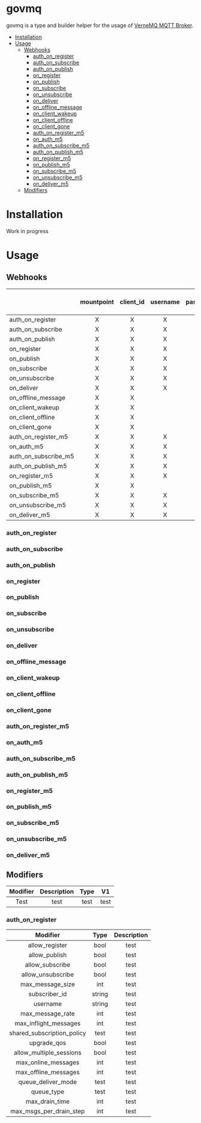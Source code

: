 # govmq

govmq is a type and builder helper for the usage of [VerneMQ MQTT Broker](https://vernemq.com, "VerneMQ Homepage").

- [Installation](#installation)
- [Usage](#usage)
  - [Webhooks](#webhooks)
    - [auth_on_register](#auth_on_register)
    - [auth_on_subscribe](#auth_on_subscribe)
    - [auth_on_publish](#auth_on_publish)
    - [on_register](#on_register)
    - [on_publish](#on_publish)
    - [on_subscribe](#on_subscribe)
    - [on_unsubscribe](#on_unsubscribe)
    - [on_deliver](#on_deliver)
    - [on_offline_message](#on_offline_message)
    - [on_client_wakeup](#on_client_wakeup)
    - [on_client_offline](#on_client_offline)
    - [on_client_gone](#on_client_gone)
    - [auth_on_register_m5](#auth_on_register_m5)
    - [on_auth_m5](#on_auth_m5)
    - [auth_on_subscribe_m5](#auth_on_subscribe_m5)
    - [auth_on_publish_m5](#auth_on_publish_m5)
    - [on_register_m5](#on_register_m5)
    - [on_publish_m5](#on_publish_m5)
    - [on_subscribe_m5](#on_subscribe_m5)
    - [on_unsubscribe_m5](#on_unsubscribe_m5)
    - [on_deliver_m5](#on_deliver_m5)
  - [Modifiers](#modifiers)

# Installation 

Work in progress

# Usage

## Webhooks

|                      | mountpoint | client_id | username | password | peer_addr | peer_port | clean_session | topics (array object) | topics (string) | topics (array string) | qos | payload | retain | clean_start | properties |
|----------------------|:----------:|:---------:|:--------:|:--------:|:---------:|:---------:|:-------------:|:---------------------:|:---------------:|:---------------------:|:---:|:-------:|:------:|:-----------:|:----------:|
| auth_on_register     |     X      |     X     |    X     |    X     |     X     |     X     |       X       |                       |                 |                       |     |         |        |             |            |
| auth_on_subscribe    |     X      |     X     |    X     |          |           |           |               |           X           |                 |                       |     |         |        |             |            |
| auth_on_publish      |     X      |     X     |    X     |          |           |           |               |                       |        X        |                       |  X  |    X    |   X    |             |            |
| on_register          |     X      |     X     |    X     |          |     X     |     X     |               |                       |                 |                       |     |         |        |             |            |
| on_publish           |     X      |     X     |    X     |          |           |           |               |                       |        X        |                       |  X  |    X    |   X    |             |            |
| on_subscribe         |     X      |     X     |    X     |          |           |           |               |           X           |                 |                       |     |         |        |             |            |
| on_unsubscribe       |     X      |     X     |    X     |          |           |           |               |                       |                 |           X           |     |         |        |             |            |
| on_deliver           |     X      |     X     |    X     |          |           |           |               |                       |        X        |                       |     |    X    |        |             |            |
| on_offline_message   |     X      |     X     |          |          |           |           |               |                       |        X        |                       |  X  |    X    |   X    |             |            |
| on_client_wakeup     |     X      |     X     |          |          |           |           |               |                       |                 |                       |     |         |        |             |            |
| on_client_offline    |     X      |     X     |          |          |           |           |               |                       |                 |                       |     |         |        |             |            |
| on_client_gone       |     X      |     X     |          |          |           |           |               |                       |                 |                       |     |         |        |             |            |
| auth_on_register_m5  |     X      |     X     |    X     |    X     |     X     |     X     |               |                       |                 |                       |     |         |        |      X      |     X      |
| on_auth_m5           |     X      |     X     |    X     |          |           |           |               |                       |                 |                       |     |         |        |             |     X      |
| auth_on_subscribe_m5 |     X      |     X     |    X     |          |           |           |               |           X           |                 |                       |     |         |        |             |     X      |
| auth_on_publish_m5   |     X      |     X     |    X     |          |           |           |               |                       |        X        |                       |  X  |    X    |   X    |             |     X      |
| on_register_m5       |     X      |     X     |    X     |          |     X     |     X     |               |                       |                 |                       |     |         |        |             |     X      |
| on_publish_m5        |     X      |     X     |          |          |           |           |               |           X           |                 |                       |  X  |    X    |   X    |      X      |     X      |
| on_subscribe_m5      |     X      |     X     |    X     |          |           |           |               |           X           |                 |                       |     |         |        |             |     X      |
| on_unsubscribe_m5    |     X      |     X     |    X     |          |           |           |               |                       |                 |           X           |     |         |        |             |     X      |
| on_deliver_m5        |     X      |     X     |    X     |          |           |           |               |                       |        X        |                       |     |    X    |        |             |     X      |


### auth_on_register

### auth_on_subscribe

### auth_on_publish

### on_register

### on_publish

### on_subscribe

### on_unsubscribe


### on_deliver

### on_offline_message


### on_client_wakeup

### on_client_offline

### on_client_gone

### auth_on_register_m5

### on_auth_m5

### auth_on_subscribe_m5

### auth_on_publish_m5


### on_register_m5


### on_publish_m5


### on_subscribe_m5

### on_unsubscribe_m5


### on_deliver_m5

## Modifiers

| Modifier | Description | Type |  V1  | 
|:--------:|:-----------:|:----:|:----:|
|   Test   |    test     | test | test |


### auth_on_register

|          Modifier          |  Type  | Description | 
|:--------------------------:|:------:|:-----------:|
|       allow_register       |  bool  |    test     |
|       allow_publish        |  bool  |    test     |
|      allow_subscribe       |  bool  |    test     |
|     allow_unsubscribe      |  bool  |    test     |
|      max_message_size      |  int   |    test     |
|       subscriber_id        | string |    test     |
|          username          | string |    test     |
|      max_message_rate      |  int   |    test     |
|   max_inflight_messages    |  int   |    test     |
| shared_subscription_policy |  test  |    test     |
|        upgrade_qos         |  bool  |    test     |
|  allow_multiple_sessions   |  bool  |    test     |
|    max_online_messages     |  int   |    test     |
|    max_offline_messages    |  int   |    test     |
|     queue_deliver_mode     |  test  |    test     |
|         queue_type         |  test  |    test     |
|       max_drain_time       |  int   |    test     |
|  max_msgs_per_drain_step   |  int   |    test     |






